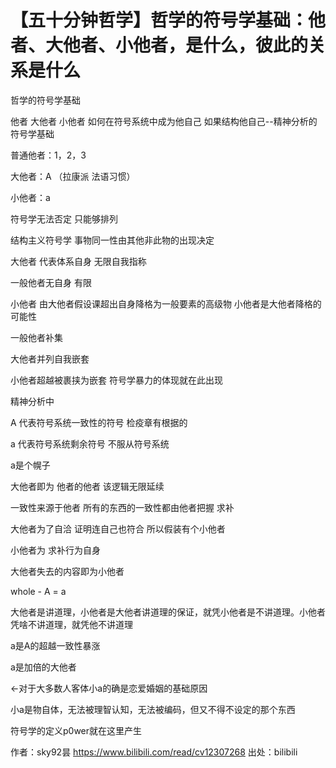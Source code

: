 # 【五十分钟哲学】哲学的符号学基础：他者、大他者、小他者，是什么，彼此的关系是什么



哲学的符号学基础


他者  大他者  小他者  如何在符号系统中成为他自己 如果结构他自己--精神分析的符号学基础


普通他者：1，2，3


大他者：A （拉康派 法语习惯）

小他者：a 



符号学无法否定  只能够排列  

结构主义符号学  事物同一性由其他非此物的出现决定


大他者 代表体系自身 无限自我指称

一般他者无自身  有限

小他者 由大他者假设课超出自身降格为一般要素的高级物 小他者是大他者降格的可能性


一般他者补集

大他者并列自我嵌套

小他者超越被裹挟为嵌套 符号学暴力的体现就在此出现



精神分析中  

A  代表符号系统一致性的符号  检疫章有根据的

a 代表符号系统剩余符号 不服从符号系统

a是个幌子


大他者即为  他者的他者 该逻辑无限延续

一致性来源于他者 所有的东西的一致性都由他者把握  求补

大他者为了自洽 证明连自己也符合 所以假装有个小他者


小他者为 求补行为自身 

大他者失去的内容即为小他者

whole - A = a

大他者是讲道理，小他者是大他者讲道理的保证，就凭小他者是不讲道理。小他者凭啥不讲道理，就凭他不讲道理

a是A的超越一致性暴涨


a是加倍的大他者 

<-对于大多数人客体小a的确是恋爱婚姻的基础原因


小a是物自体，无法被理智认知，无法被编码，但又不得不设定的那个东西

符号学的定义p0wer就在这里产生



 作者：sky92昙 https://www.bilibili.com/read/cv12307268 出处：bilibili